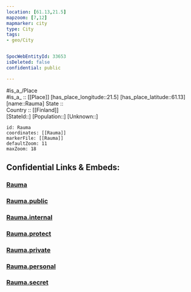 ```yaml
---
location: [61.13,21.5] 
mapzoom: [7,12] 
mapmarker: city 
type: City
tags:
- geo/City


SpocWebEntityId: 33653
isDeleted: false
confidential: public

---
```

#is_a_/Place  
#is_a_ :: [[Place]] 
[has_place_longitude::21.5] 
[has_place_latitude::61.13] 
[name::Rauma] 
State ::  
Country :: [[Finland]]  
[StateId::] 
[Population::] 
[Unknown::] 


```leaflet
id: Rauma
coordinates: [[Rauma]] 
markerFile: [[Rauma]] 
defaultZoom: 11 
maxZoom: 18
```


## Confidential Links & Embeds: 

### [Rauma](/_Standards/Earth/Continent/Europe/Europe~North/Finland/Provinces~Finland/Western_Finland/counties~Western_Finland/Satakunta/City/Rauma.md) 

### [Rauma.public](/_public/Earth/Continent/Europe/Europe~North/Finland/Provinces~Finland/Western_Finland/counties~Western_Finland/Satakunta/City/Rauma.public.md) 

### [Rauma.internal](/_internal/Earth/Continent/Europe/Europe~North/Finland/Provinces~Finland/Western_Finland/counties~Western_Finland/Satakunta/City/Rauma.internal.md) 

### [Rauma.protect](/_protect/Earth/Continent/Europe/Europe~North/Finland/Provinces~Finland/Western_Finland/counties~Western_Finland/Satakunta/City/Rauma.protect.md) 

### [Rauma.private](/_private/Earth/Continent/Europe/Europe~North/Finland/Provinces~Finland/Western_Finland/counties~Western_Finland/Satakunta/City/Rauma.private.md) 

### [Rauma.personal](/_personal/Earth/Continent/Europe/Europe~North/Finland/Provinces~Finland/Western_Finland/counties~Western_Finland/Satakunta/City/Rauma.personal.md) 

### [Rauma.secret](/_secret/Earth/Continent/Europe/Europe~North/Finland/Provinces~Finland/Western_Finland/counties~Western_Finland/Satakunta/City/Rauma.secret.md)

